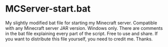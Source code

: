 # MCServer-start.bat
My slightly modified bat file for starting my Minecraft server. Compatible with any Minecraft server JAR version. Windows only.
There are comments in the bat file explaining every part of the script.
Free to use and share. If you want to distribute this file yourself, you need to credit me. Thanks.
